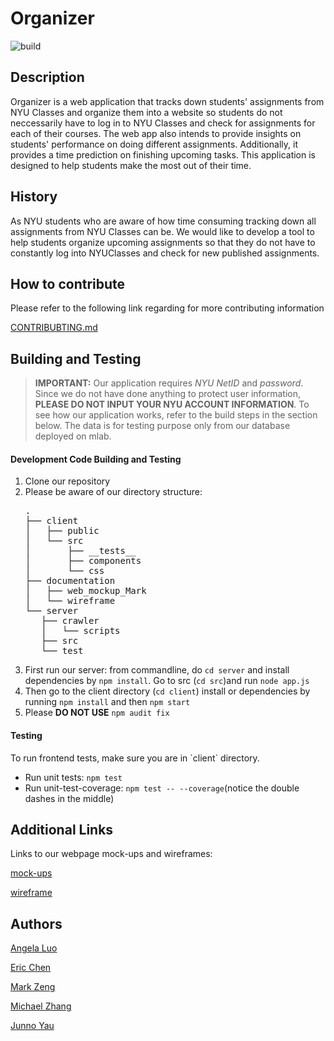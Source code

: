 <h1>Organizer</h1>

![build](https://travis-ci.com/nyu-software-engineering/organizer.svg?branch=master)

<h2>Description</h2>
  <p>Organizer is a web application that tracks down students' assignments from NYU Classes and organize them into a website so students do not neccessarily have to log in to NYU Classes and check for assignments for each of their courses. The web app also intends to provide insights on students' performance on doing different assignments. Additionally, it provides a time prediction on finishing upcoming tasks. This application is designed to help students make the most out of their time.</p>
  
  
 <h2>History</h2>
 <p>As NYU students who are aware of how time consuming tracking down all assignments from NYU Classes can be. We would like to develop a tool to help students organize upcoming assignments so that they do not have to constantly log into NYUClasses and check for new published assignments.</p>
 
 
  <h2>How to contribute</h2>
  <p>Please refer to the following link regarding for more contributing information </p>
  
  [CONTRIBUBTING.md](https://github.com/nyu-software-engineering/organizer/blob/master/CONTRIBUTING.md)
  
 <h2>Building and Testing </h2>

> **IMPORTANT:** Our application requires *NYU NetID* and *password*. Since we do not have done anything to protect user information, **PLEASE DO NOT INPUT YOUR NYU ACCOUNT INFORMATION**. To see how our application works, refer to the build steps in the section below. The data is for testing purpose only from our database deployed on mlab.

<h4>Development Code Building and Testing</h4>
  
   1. Clone our repository
   2. Please be aware of our directory structure:
      <pre>
      .
      ├── client
      │   ├── public
      │   └── src
      │       ├── __tests__
      │       ├── components
      │       └── css
      ├── documentation
      │   ├── web_mockup_Mark
      │   └── wireframe
      └── server
         ├── crawler
         │   └── scripts
         ├── src
         └── test
      </pre>
   3. First run our server: from commandline, do `cd server` and install dependencies by `npm install`. Go to src (`cd src`)and run `node app.js`
   4. Then go to the client directory (`cd client`) install or dependencies by running `npm install` and then `npm start`
   5. Please **DO NOT USE** `npm audit fix`
  
<h4>Testing</h4>
   To run frontend tests, make sure you are in `client` directory.
  
  * Run unit tests: <code>npm test</code>
  * Run unit-test-coverage: <code>npm test -- --coverage</code>(notice the double dashes in the middle)
  
   
  <h2>Additional Links</h2>
  
  Links to our webpage mock-ups and wireframes:

  [mock-ups](documentation/web_mockup_Mark/mockup.md)

  [wireframe](documentation/wireframe)
  
  <h2>Authors</h2>

[Angela Luo](https://github.com/aqlangela)

[Eric Chen](https://github.com/Zerichen)

[Mark Zeng](https://github.com/Mark-Zeng)

[Michael Zhang](https://github.com/MichaelZhangty)

[Junno Yau](https://github.com/jq488)


